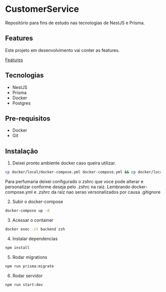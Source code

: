 # CustomerService

Repositório para fins de estudo nas tecnologias de NestJS e Prisma.

## Features

Este projeto em desenvolvimento vai conter as features.

[Features](/backend/_docs/features.md)

## Tecnologias

- NestJS
- Prisma
- Docker
- Postgres

## Pre-requisitos

- Docker
- Git

## Instalação

1. Deixei pronto ambiente docker caso queira utilizar.

```bash
cp docker/local/docker-compose.yml docker-compose.yml && cp docker/local/.zshrc .zshrc
```

Para perfumaria deixei configurado o zshrc que voce pode alterar e personalizar conforme deseja pelo .zshrc na raiz.
Lembrando docker-compose.yml e .zshrc da raiz nao serao versonalizados por causa .gitignore

2. Subir o docker-compose

```bash
docker-compose up -d
```

3. Acessar o container

```bash
docker exec -it backend zsh
```

4. Instalar dependencias

```bash
npm install
```

5. Rodar migrations

```bash
npm run prisma:migrate
```

6. Rodar servidor

```bash
npm run start:dev
```
